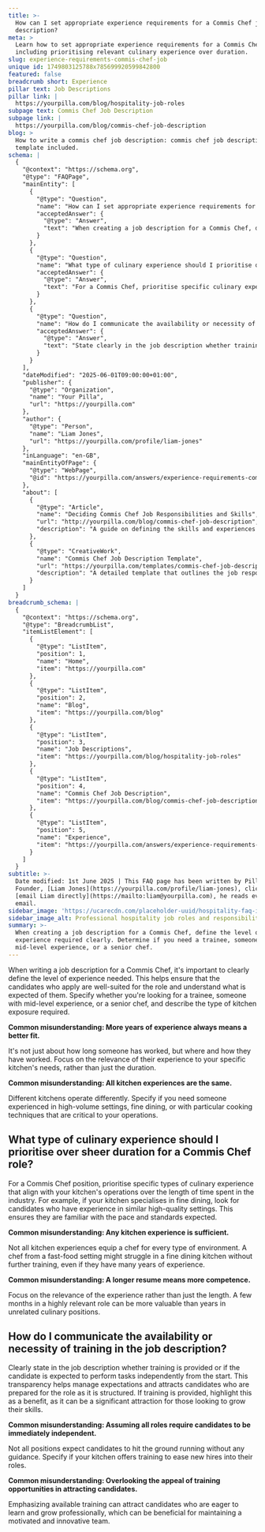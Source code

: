 ```yaml
---
title: >-
  How can I set appropriate experience requirements for a Commis Chef job
  description?
meta: >
  Learn how to set appropriate experience requirements for a Commis Chef,
  including prioritising relevant culinary experience over duration.
slug: experience-requirements-commis-chef-job
unique id: 1749803125788x785699920599842800
featured: false
breadcrumb short: Experience
pillar text: Job Descriptions
pillar link: |
  https://yourpilla.com/blog/hospitality-job-roles
subpage text: Commis Chef Job Description
subpage link: |
  https://yourpilla.com/blog/commis-chef-job-description
blog: >
  How to write a commis chef job description: commis chef job description
  template included.
schema: |
  {
    "@context": "https://schema.org",
    "@type": "FAQPage",
    "mainEntity": [
      {
        "@type": "Question",
        "name": "How can I set appropriate experience requirements for a Commis Chef job description?",
        "acceptedAnswer": {
          "@type": "Answer",
          "text": "When creating a job description for a Commis Chef, define the level of experience required clearly. Determine if you need a trainee, someone with mid-level experience, or a senior chef. Detail the necessary types of kitchen exposure like high-volume settings or fine dining. Emphasise the relevance of the experience over the duration to find candidates that match your specific kitchen's needs."
        }
      },
      {
        "@type": "Question",
        "name": "What type of culinary experience should I prioritise over sheer duration for a Commis Chef role?",
        "acceptedAnswer": {
          "@type": "Answer",
          "text": "For a Commis Chef, prioritise specific culinary experiences that match your kitchen’s operations. If your kitchen specialises in fine dining, look for candidates with experience in similar upscale environments. This emphasis ensures that new hires are familiar with the pace and standards needed in your kitchen."
        }
      },
      {
        "@type": "Question",
        "name": "How do I communicate the availability or necessity of training in the job description for a Commis Chef?",
        "acceptedAnswer": {
          "@type": "Answer",
          "text": "State clearly in the job description whether training is provided or expected performance is independent from the start. Mentioning available training as a benefit can attract candidates looking to enhance their skills, helping you build a motivated and improving team."
        }
      }
    ],
    "dateModified": "2025-06-01T09:00:00+01:00",
    "publisher": {
      "@type": "Organization",
      "name": "Your Pilla",
      "url": "https://yourpilla.com"
    },
    "author": {
      "@type": "Person",
      "name": "Liam Jones",
      "url": "https://yourpilla.com/profile/liam-jones"
    },
    "inLanguage": "en-GB",
    "mainEntityOfPage": {
      "@type": "WebPage",
      "@id": "https://yourpilla.com/answers/experience-requirements-commis-chef-job"
    },
    "about": [
      {
        "@type": "Article",
        "name": "Deciding Commis Chef Job Responsibilities and Skills",
        "url": "http://yourpilla.com/blog/commis-chef-job-description",
        "description": "A guide on defining the skills and experiences necessary for a Commis Chef, ensuring candidates are well-aligned with job expectations."
      },
      {
        "@type": "CreativeWork",
        "name": "Commis Chef Job Description Template",
        "url": "https://yourpilla.com/templates/commis-chef-job-description",
        "description": "A detailed template that outlines the job responsibilities and necessary skills for a Commis Chef, helpful for writing effective job ads."
      }
    ]
  }
breadcrumb_schema: |
  {
    "@context": "https://schema.org",
    "@type": "BreadcrumbList",
    "itemListElement": [
      {
        "@type": "ListItem",
        "position": 1,
        "name": "Home",
        "item": "https://yourpilla.com"
      },
      {
        "@type": "ListItem",
        "position": 2,
        "name": "Blog",
        "item": "https://yourpilla.com/blog"
      },
      {
        "@type": "ListItem",
        "position": 3,
        "name": "Job Descriptions",
        "item": "https://yourpilla.com/blog/hospitality-job-roles"
      },
      {
        "@type": "ListItem",
        "position": 4,
        "name": "Commis Chef Job Description",
        "item": "https://yourpilla.com/blog/commis-chef-job-description"
      },
      {
        "@type": "ListItem",
        "position": 5,
        "name": "Experience",
        "item": "https://yourpilla.com/answers/experience-requirements-commis-chef-job"
      }
    ]
  }
subtitle: >-
  Date modified: 1st June 2025 | This FAQ page has been written by Pilla
  Founder, [Liam Jones](https://yourpilla.com/profile/liam-jones), click to
  [email Liam directly](https://mailto:liam@yourpilla.com), he reads every
  email.
sidebar_image: 'https://ucarecdn.com/placeholder-uuid/hospitality-faq-image.jpg'
sidebar_image_alt: Professional hospitality job roles and responsibilities
summary: >-
  When creating a job description for a Commis Chef, define the level of
  experience required clearly. Determine if you need a trainee, someone with
  mid-level experience, or a senior chef.
---
```

When writing a job description for a Commis Chef, it's important to clearly define the level of experience needed. This helps ensure that the candidates who apply are well-suited for the role and understand what is expected of them. Specify whether you're looking for a trainee, someone with mid-level experience, or a senior chef, and describe the type of kitchen exposure required.

**Common misunderstanding: More years of experience always means a better fit.**

It's not just about how long someone has worked, but where and how they have worked. Focus on the relevance of their experience to your specific kitchen's needs, rather than just the duration.

**Common misunderstanding: All kitchen experiences are the same.**

Different kitchens operate differently. Specify if you need someone experienced in high-volume settings, fine dining, or with particular cooking techniques that are critical to your operations.

## What type of culinary experience should I prioritise over sheer duration for a Commis Chef role?

For a Commis Chef position, prioritise specific types of culinary experience that align with your kitchen's operations over the length of time spent in the industry. For example, if your kitchen specialises in fine dining, look for candidates who have experience in similar high-quality settings. This ensures they are familiar with the pace and standards expected.

**Common misunderstanding: Any kitchen experience is sufficient.**

Not all kitchen experiences equip a chef for every type of environment. A chef from a fast-food setting might struggle in a fine dining kitchen without further training, even if they have many years of experience.

**Common misunderstanding: A longer resume means more competence.**

Focus on the relevance of the experience rather than just the length. A few months in a highly relevant role can be more valuable than years in unrelated culinary positions.

## How do I communicate the availability or necessity of training in the job description?

Clearly state in the job description whether training is provided or if the candidate is expected to perform tasks independently from the start. This transparency helps manage expectations and attracts candidates who are prepared for the role as it is structured. If training is provided, highlight this as a benefit, as it can be a significant attraction for those looking to grow their skills.

**Common misunderstanding: Assuming all roles require candidates to be immediately independent.**

Not all positions expect candidates to hit the ground running without any guidance. Specify if your kitchen offers training to ease new hires into their roles.

**Common misunderstanding: Overlooking the appeal of training opportunities in attracting candidates.**

Emphasizing available training can attract candidates who are eager to learn and grow professionally, which can be beneficial for maintaining a motivated and innovative team.
